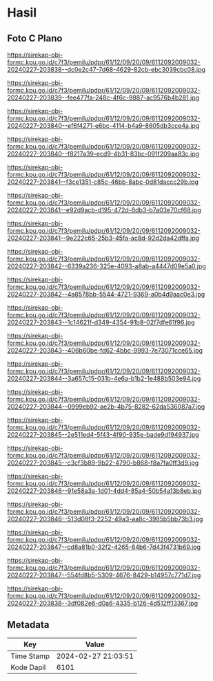 # Hasil

## Foto C Plano

https://sirekap-obj-formc.kpu.go.id/c7f3/pemilu/pdpr/61/12/09/20/09/6112092009032-20240227-203838--dc0e2c47-7d68-4629-82cb-ebc3039cbc08.jpg

https://sirekap-obj-formc.kpu.go.id/c7f3/pemilu/pdpr/61/12/09/20/09/6112092009032-20240227-203839--fee477fa-248c-4f6c-9887-ac9576b4b281.jpg

https://sirekap-obj-formc.kpu.go.id/c7f3/pemilu/pdpr/61/12/09/20/09/6112092009032-20240227-203840--ef6f4271-e6bc-4114-b4a9-8605db3cce4a.jpg

https://sirekap-obj-formc.kpu.go.id/c7f3/pemilu/pdpr/61/12/09/20/09/6112092009032-20240227-203840--f8217a39-ecd9-4b31-83bc-091f209aa83c.jpg

https://sirekap-obj-formc.kpu.go.id/c7f3/pemilu/pdpr/61/12/09/20/09/6112092009032-20240227-203841--f3ce1351-c85c-46bb-8abc-0d81daccc29b.jpg

https://sirekap-obj-formc.kpu.go.id/c7f3/pemilu/pdpr/61/12/09/20/09/6112092009032-20240227-203841--e92d9acb-d195-472d-8db3-b7a03e70cf68.jpg

https://sirekap-obj-formc.kpu.go.id/c7f3/pemilu/pdpr/61/12/09/20/09/6112092009032-20240227-203841--9e222c65-25b3-45fa-ac8d-92d2da42dffa.jpg

https://sirekap-obj-formc.kpu.go.id/c7f3/pemilu/pdpr/61/12/09/20/09/6112092009032-20240227-203842--6339a236-325e-4093-a8ab-a4447d09e5a0.jpg

https://sirekap-obj-formc.kpu.go.id/c7f3/pemilu/pdpr/61/12/09/20/09/6112092009032-20240227-203842--4a8578bb-5544-4721-9369-a0b4d9aac0e3.jpg

https://sirekap-obj-formc.kpu.go.id/c7f3/pemilu/pdpr/61/12/09/20/09/6112092009032-20240227-203843--1c14621f-d349-4354-91b8-02f7dfe61f96.jpg

https://sirekap-obj-formc.kpu.go.id/c7f3/pemilu/pdpr/61/12/09/20/09/6112092009032-20240227-203843--406b60be-fd62-4bbc-9993-7e73071cce65.jpg

https://sirekap-obj-formc.kpu.go.id/c7f3/pemilu/pdpr/61/12/09/20/09/6112092009032-20240227-203844--3a657c15-031b-4e6a-b1b2-1e488b503e94.jpg

https://sirekap-obj-formc.kpu.go.id/c7f3/pemilu/pdpr/61/12/09/20/09/6112092009032-20240227-203844--0999eb92-ae2b-4b75-8282-62da536087a7.jpg

https://sirekap-obj-formc.kpu.go.id/c7f3/pemilu/pdpr/61/12/09/20/09/6112092009032-20240227-203845--2e511ed4-5f43-4f90-935e-bade9d194937.jpg

https://sirekap-obj-formc.kpu.go.id/c7f3/pemilu/pdpr/61/12/09/20/09/6112092009032-20240227-203845--c3cf3b89-9b22-4790-b868-f8a7fa0ff3d9.jpg

https://sirekap-obj-formc.kpu.go.id/c7f3/pemilu/pdpr/61/12/09/20/09/6112092009032-20240227-203846--91e58a3a-1d01-4dd4-85a4-50b54a13b8eb.jpg

https://sirekap-obj-formc.kpu.go.id/c7f3/pemilu/pdpr/61/12/09/20/09/6112092009032-20240227-203846--513d08f3-2252-49a3-aa8c-3985b5bb73b3.jpg

https://sirekap-obj-formc.kpu.go.id/c7f3/pemilu/pdpr/61/12/09/20/09/6112092009032-20240227-203847--cd8a81b0-32f2-4265-84b6-7d43f4731b69.jpg

https://sirekap-obj-formc.kpu.go.id/c7f3/pemilu/pdpr/61/12/09/20/09/6112092009032-20240227-203847--554fd8b5-5309-4676-8429-b14957c771d7.jpg

https://sirekap-obj-formc.kpu.go.id/c7f3/pemilu/pdpr/61/12/09/20/09/6112092009032-20240227-203838--3df082e6-d0a6-4335-b126-4d512ff13367.jpg


## Metadata

| Key        | Value               |
| ---------- | ------------------- |
| Time Stamp | 2024-02-27 21:03:51 |
| Kode Dapil | 6101                |



